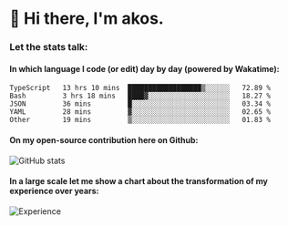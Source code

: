 # 👋 Hi there, I'm akos. 


### Let the stats talk:


#### In which language I code (or edit) day by day (powered by Wakatime): 

<!--START_SECTION:waka-->
```text
TypeScript   13 hrs 10 mins  ██████████████████▒░░░░░░   72.89 % 
Bash         3 hrs 18 mins   ████▓░░░░░░░░░░░░░░░░░░░░   18.27 % 
JSON         36 mins         █░░░░░░░░░░░░░░░░░░░░░░░░   03.34 % 
YAML         28 mins         ▓░░░░░░░░░░░░░░░░░░░░░░░░   02.65 % 
Other        19 mins         ▒░░░░░░░░░░░░░░░░░░░░░░░░   01.83 % 
```
<!--END_SECTION:waka-->

#### On my open-source contribution here on Github:
 
![GitHub stats](https://github-readme-stats.vercel.app/api?username=akosbalasko)

#### In a large scale let me show a chart about the transformation of my experience over years:   

![Experience](https://cr-skills-chart-widget.azurewebsites.net/api/api?username=akosbalasko)
